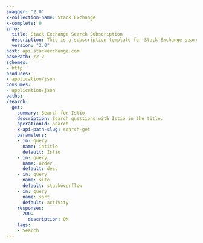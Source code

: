 ```yaml
---
swagger: "2.0"
x-collection-name: Stack Exchange
x-complete: 0
info:
  title: Stack Exchange Search Subscription
  description: This is a subscription template for Stack Exchange search.
  version: "2.0"
host: api.stackexchange.com
basePath: /2.2
schemes:
- http
produces:
- application/json
consumes:
- application/json
paths:
/search:
  get:
    summary: Search for Istio
    description: Search questions with Istio in the title.
    operationId: search
    x-api-path-slug: search-get
    parameters:
    - in: query
      name: intitle
      default: Istio
    - in: query
      name: order
      default: desc
    - in: query
      name: site
      default: stackoverflow
    - in: query
      name: sort
      default: activity
    responses:
      200:
        description: OK
    tags:
    - Search
---
```

